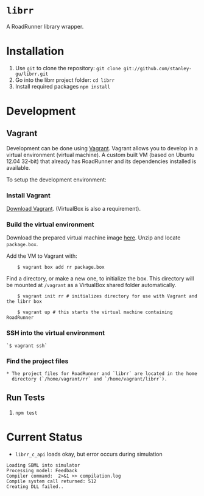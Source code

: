 # `librr`

A RoadRunner library wrapper.

# Installation

1. Use `git` to clone the repository:
   `git clone git://github.com/stanley-gu/librr.git`
2. Go into the librr project folder:
   `cd librr`
3. Install required packages `npm install`

# Development

## Vagrant

Development can be done using
[Vagrant](http://docs.vagrantup.com/v1/docs/getting-started/index.html).
Vagrant allows you to develop in a virtual environment (virtual machine). A custom built VM (based on Ubuntu
12.04 32-bit) that already has RoadRunner and its dependencies installed is available.

To setup the development environment:

### Install Vagrant
   [Download Vagrant](http://docs.vagrantup.com/v1/docs/getting-started/index.html).
   (VirtualBox is also a requirement).
### Build the virtual environment

Download the prepared virtual machine image
[here](https://github.com/stanley-gu/vagrant-librr/archive/master.zip). Unzip
and locate `package.box`.

Add the VM to Vagrant with:
````
    $ vagrant box add rr package.box
````

Find a directory, or make a new one, to initialize the box. This directory will 
be mounted at `/vagrant` as a VirtualBox shared folder automatically. 

````
    $ vagrant init rr # initializes directory for use with Vagrant and the librr box
    
    $ vagrant up # this starts the virtual machine containing RoadRunner
````
### SSH into the virtual environment

    `$ vagrant ssh`

### Find the project files
    * The project files for RoadRunner and `librr` are located in the home
      directory (`/home/vagrant/rr` and `/home/vagrant/librr`).

## Run Tests

1. `npm test`

# Current Status

* `librr_c_api` loads okay, but error occurs during simulation

````
Loading SBML into simulator
Processing model: Feedback
Compiler command:  2>&1 >> compilation.log
Compile system call returned: 512
Creating DLL failed..
````
